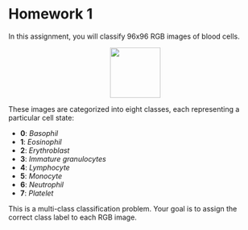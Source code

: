 # Homework 1

In this assignment, you will classify 96x96 RGB images of blood cells.

<p align="center">
  <img src="https://github.com/user-attachments/assets/0eb9bb47-d836-4d77-9367-c876c701eab9" width="100"/>
</p>

These images are categorized into eight classes, each representing a particular cell state:

- **0**: *Basophil*  
- **1**: *Eosinophil*  
- **2**: *Erythroblast*  
- **3**: *Immature granulocytes*  
- **4**: *Lymphocyte*  
- **5**: *Monocyte*  
- **6**: *Neutrophil*  
- **7**: *Platelet*

This is a multi-class classification problem. Your goal is to assign the correct class label to each RGB image.
